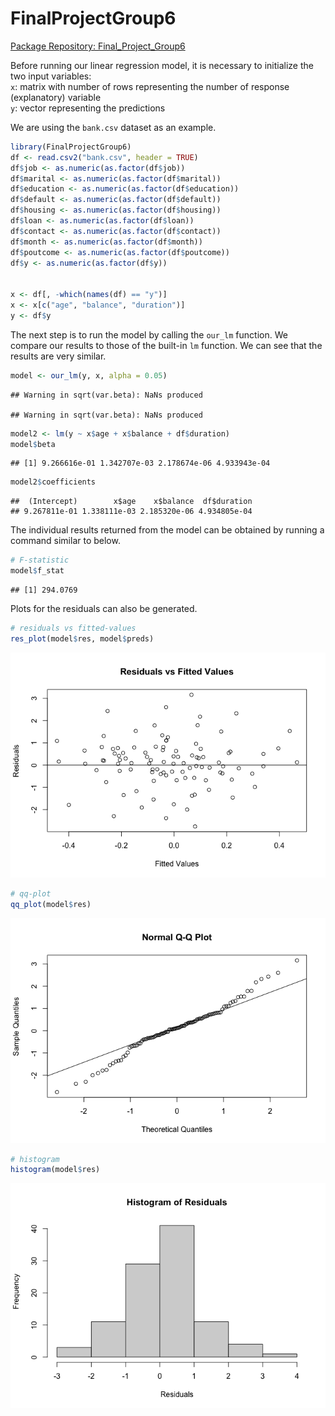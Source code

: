 
# FinalProjectGroup6

[Package Repository:
Final\_Project\_Group6](https://github.com/AU-R-Programming/Final_Project_Group6)

Before running our linear regression model, it is necessary to
initialize the two input variables:  
`x`: matrix with number of rows representing the number of response
(explanatory) variable  
`y`: vector representing the predictions  

We are using the `bank.csv` dataset as an example.

``` r
library(FinalProjectGroup6)
df <- read.csv2("bank.csv", header = TRUE)
df$job <- as.numeric(as.factor(df$job))
df$marital <- as.numeric(as.factor(df$marital))
df$education <- as.numeric(as.factor(df$education))
df$default <- as.numeric(as.factor(df$default))
df$housing <- as.numeric(as.factor(df$housing))
df$loan <- as.numeric(as.factor(df$loan))
df$contact <- as.numeric(as.factor(df$contact))
df$month <- as.numeric(as.factor(df$month))
df$poutcome <- as.numeric(as.factor(df$poutcome))
df$y <- as.numeric(as.factor(df$y))


x <- df[, -which(names(df) == "y")]
x <- x[c("age", "balance", "duration")]
y <- df$y
```

The next step is to run the model by calling the `our_lm` function. We
compare our results to those of the built-in `lm` function. We can see
that the results are very similar.

``` r
model <- our_lm(y, x, alpha = 0.05)
```

    ## Warning in sqrt(var.beta): NaNs produced
    
    ## Warning in sqrt(var.beta): NaNs produced

``` r
model2 <- lm(y ~ x$age + x$balance + df$duration)
model$beta
```

    ## [1] 9.266616e-01 1.342707e-03 2.178674e-06 4.933943e-04

``` r
model2$coefficients
```

    ##  (Intercept)        x$age    x$balance  df$duration 
    ## 9.267811e-01 1.338111e-03 2.185320e-06 4.934805e-04

The individual results returned from the model can be obtained by
running a command similar to below.

``` r
# F-statistic
model$f_stat
```

    ## [1] 294.0769

Plots for the residuals can also be generated.

``` r
# residuals vs fitted-values
res_plot(model$res, model$preds)
```

![](README_files/figure-gfm/unnamed-chunk-4-1.png)<!-- -->

``` r
# qq-plot
qq_plot(model$res)
```

![](README_files/figure-gfm/unnamed-chunk-4-2.png)<!-- -->

``` r
# histogram
histogram(model$res)
```

![](README_files/figure-gfm/unnamed-chunk-4-3.png)<!-- -->
